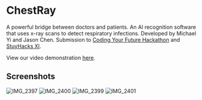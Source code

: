 # ChestRay

A powerful bridge between doctors and patients. An AI recognition software that uses x-ray scans to detect respiratory infections. Developed by Michael Yi and Jason Chen. Submission to [Coding Your Future Hackathon](https://coding-your-future-hackathon.devpost.com/) and [StuyHacks XI](https://stuyhacks-xi.devpost.com/).

View our video demonstration [here](https://www.youtube.com/watch?v=QvViKKw8zeM).


## Screenshots

![IMG_2397](https://user-images.githubusercontent.com/63271391/149651696-6249c875-2c39-4b47-96ca-8b0f9445e49f.PNG)
![IMG_2400](https://user-images.githubusercontent.com/63271391/149651704-707a947f-b4e8-4e84-9288-e9ef461efe4f.PNG)
![IMG_2399](https://user-images.githubusercontent.com/63271391/149651705-80caa4ac-da21-4dde-a9c3-19d41c7ff4a7.PNG)
![IMG_2401](https://user-images.githubusercontent.com/63271391/149651713-bc5d27b5-f361-40c1-8bd7-59fc02558fed.PNG)
